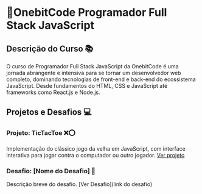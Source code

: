 # 🤘OnebitCode Programador Full Stack JavaScript 

## Descrição do Curso 📚
O curso de Programador Full Stack JavaScript da OnebitCode é uma jornada abrangente e intensiva para se tornar um desenvolvedor web completo, dominando tecnologias de front-end e back-end do ecossistema JavaScript. Desde fundamentos do HTML, CSS e JavaScript até frameworks como React.js e Node.js.

## Projetos e Desafios 💻
### Projeto: TicTacToe ❌⭕
Implementação do clássico jogo da velha em JavaScript, com interface interativa para jogar contra o computador ou outro jogador. [Ver projeto](https://www.onebitcode.com/projeto-tictactoe)

### Desafio: [Nome do Desafio] 🎯
Descrição breve do desafio. [Ver Desafio](link do desafio)


